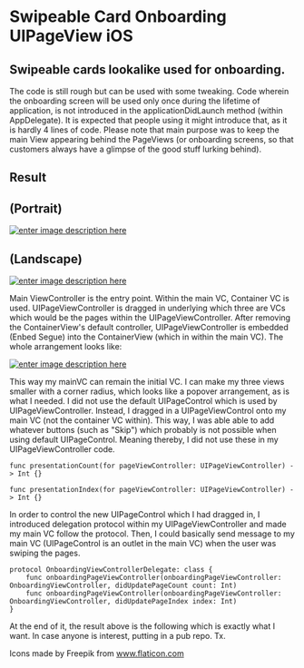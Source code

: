 # Swipeable Card Onboarding UIPageView iOS
## Swipeable cards lookalike used for onboarding. 
The code is still rough but can be used with some tweaking.
Code wherein the onboarding screen will be used only once during the lifetime of application, is not introduced in the applicationDidLaunch method (within AppDelegate). It is expected that people using it might introduce that, as it is hardly 4 lines of code. Please note that main purpose was to keep the main View appearing behind the PageViews (or onboarding screens, so that customers always have a glimpse of the good stuff lurking behind). 
 
## Result

## (Portrait)
[![enter image description here][2]][2]

## (Landscape)
[![enter image description here][3]][3]
 
Main ViewController is the entry point. Within the main VC, Container VC is used. UIPageViewController is dragged in underlying which three are VCs which would be the pages within the UIPageViewController. After removing the ContainerView's default controller, UIPageViewController is embedded (Enbed Segue) into the ContainerView (which in within the main VC).
The whole arrangement looks like:

[![enter image description here][1]][1]

This way my mainVC can remain the initial VC. I can make my three views smaller with a corner radius, which looks like a popover arrangement, as is what I needed. I did not use the default UIPageControl which is used by UIPageViewController. Instead, I dragged in a UIPageViewControl onto my main VC (not the container VC within). This way, I was able able to add whatever buttons (such as "Skip") which probably is not possible when using default UIPageControl. Meaning thereby, I did not use these in my UIPageViewController code. 

    func presentationCount(for pageViewController: UIPageViewController) -> Int {}
        
    func presentationIndex(for pageViewController: UIPageViewController) -> Int {}

In order to control the new UIPageControl which I had dragged in, I introduced delegation protocol within my UIPageViewController and made my main VC follow the protocol. Then, I could basically send message to my main VC (UIPageControl is an outlet in the main VC) when the user was swiping the pages. 

    protocol OnboardingViewControllerDelegate: class {
        func onboardingPageViewController(onboardingPageViewController: OnboardingViewController, didUpdatePageCount count: Int)
        func onboardingPageViewController(onboardingPageViewController: OnboardingViewController, didUpdatePageIndex index: Int)
    }

At the end of it, the result above is the following which is exactly what I want. In case anyone is interest, putting in a pub repo. Tx. 

  [1]: https://cdn-images-1.medium.com/max/800/1*roIpdolj3JhoM1jjnBQTjw.png
  [2]: https://cdn-images-1.medium.com/max/800/1*YLByIhWCI5_NnjgeyU87tA.gif
  [3]: https://cdn-images-1.medium.com/max/800/1*d8_cZqZssKjXX3ERht4UQQ.gif
  
  Icons made by Freepik from www.flaticon.com 




